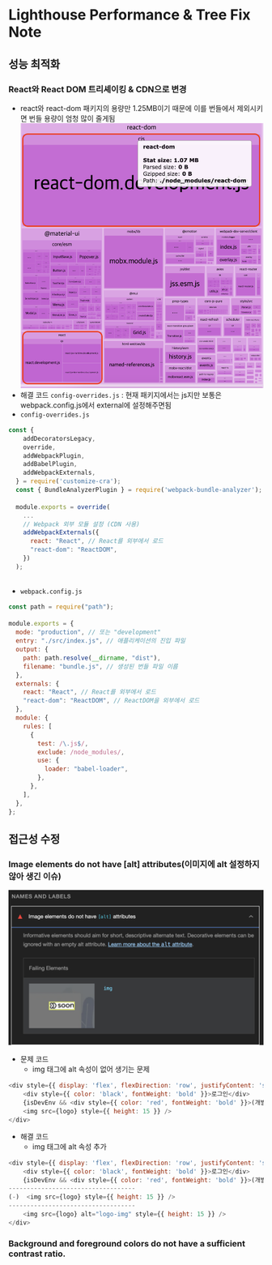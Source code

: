 # Lighthouse Performance & Tree Fix Note

## 성능 최적화

### React와 React DOM 트리셰이킹 & CDN으로 변경
- react와 react-dom 패키지의 용량만 1.25MB이기 때문에 이를 번들에서 제외시키면 번들 용량이 엄청 많이 줄게됨
![alt text](image-1.png)
- 해결 코드 `config-overrides.js` : 현재 패키지에서는 js지만 보통은 webpack.config.js에서 external에 설정해주면됨
- `config-overrides.js`
```js
const {
    addDecoratorsLegacy,
    override,
    addWebpackPlugin,
    addBabelPlugin,
    addWebpackExternals,
  } = require('customize-cra');
  const { BundleAnalyzerPlugin } = require('webpack-bundle-analyzer');
  
  module.exports = override(
    ...
    // Webpack 외부 모듈 설정 (CDN 사용)
    addWebpackExternals({
      react: "React", // React를 외부에서 로드
      "react-dom": "ReactDOM",
    })
  );
  
```
- `webpack.config.js`
```js
const path = require("path");

module.exports = {
  mode: "production", // 또는 "development"
  entry: "./src/index.js", // 애플리케이션의 진입 파일
  output: {
    path: path.resolve(__dirname, "dist"),
    filename: "bundle.js", // 생성된 번들 파일 이름
  },
  externals: {
    react: "React", // React를 외부에서 로드
    "react-dom": "ReactDOM", // ReactDOM을 외부에서 로드
  },
  module: {
    rules: [
      {
        test: /\.js$/,
        exclude: /node_modules/,
        use: {
          loader: "babel-loader",
        },
      },
    ],
  },
};
```

### 

## 접근성 수정

### Image elements do not have [alt] attributes(이미지에 alt 설정하지 않아 생긴 이슈)
![alt text](image.png)

- 문제 코드
  - img 태그에 alt 속성이 없어 생기는 문제
```js
<div style={{ display: 'flex', flexDirection: 'row', justifyContent: 'space-between', alignItems: 'center' }}>
    <div style={{ color: 'black', fontWeight: 'bold' }}>로그인</div>
    {isDevEnv && <div style={{ color: 'red', fontWeight: 'bold' }}>(개발환경)</div>}
    <img src={logo} style={{ height: 15 }} />
</div>
```

- 해결 코드
  - img 태그에 alt 속성 추가
```js
<div style={{ display: 'flex', flexDirection: 'row', justifyContent: 'space-between', alignItems: 'center' }}>
    <div style={{ color: 'black', fontWeight: 'bold' }}>로그인</div>
    {isDevEnv && <div style={{ color: 'red', fontWeight: 'bold' }}>(개발환경)</div>}
-----------------------------------
(-)  <img src={logo} style={{ height: 15 }} />
-----------------------------------
    <img src={logo} alt="logo-img" style={{ height: 15 }} />
</div>
```

### Background and foreground colors do not have a sufficient contrast ratio.